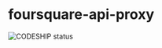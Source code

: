 foursquare-api-proxy
====================

![CODESHIP status](https://www.codeship.io/projects/cf9e2c30-48b0-0131-6ee5-7a564a1f58fd/status)

